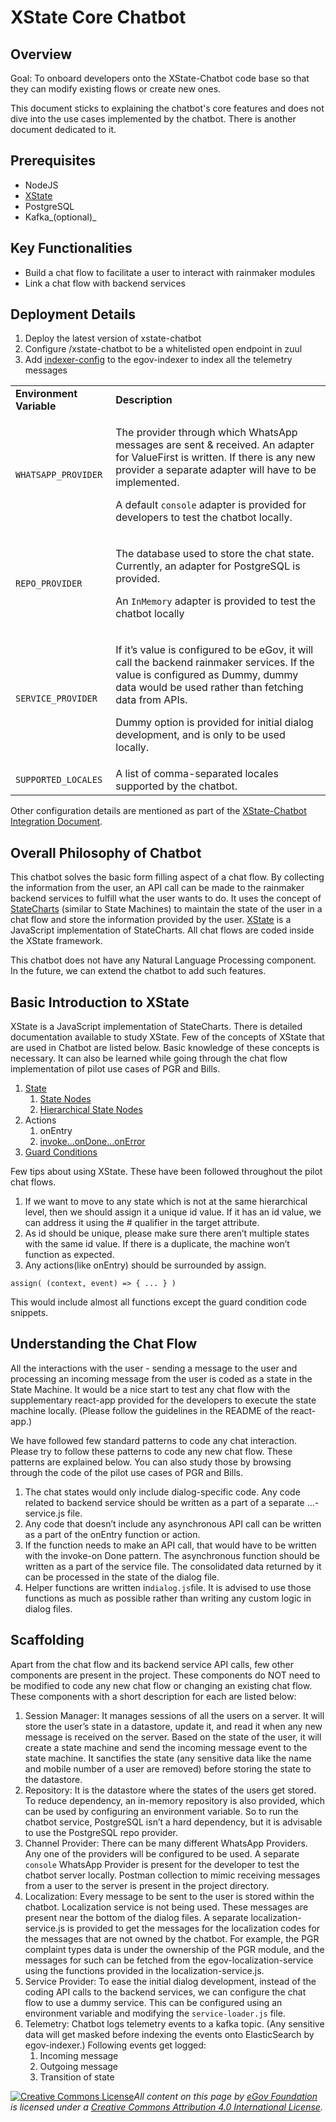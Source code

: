 # XState Core Chatbot

## Overview

Goal: To onboard developers onto the XState-Chatbot code base so that they can modify existing flows or create new ones.

This document sticks to explaining the chatbot's core features and does not dive into the use cases implemented by the chatbot. There is another document dedicated to it.

## Prerequisites

* NodeJS
* [XState](https://xstate.js.org/docs/)
* PostgreSQL
* Kafka\_(optional)\_

## Key Functionalities

* Build a chat flow to facilitate a user to interact with rainmaker modules
* Link a chat flow with backend services

## Deployment Details

1. Deploy the latest version of xstate-chatbot
2. Configure /xstate-chatbot to be a whitelisted open endpoint in zuul
3. Add [indexer-config](https://github.com/egovernments/configs/blob/DEV/egov-indexer/chatbot-telemetry-v2.yaml) to the egov-indexer to index all the telemetry messages

|                          |                                                                                                                                                                                                                                                                                                       |
| ------------------------ | ----------------------------------------------------------------------------------------------------------------------------------------------------------------------------------------------------------------------------------------------------------------------------------------------------- |
| **Environment Variable** | **Description**                                                                                                                                                                                                                                                                                       |
| `WHATSAPP_PROVIDER`      | <p>The provider through which WhatsApp messages are sent &#x26; received. An adapter for ValueFirst is written. If there is any new provider a separate adapter will have to be implemented.</p><p>A default <code>console</code> adapter is provided for developers to test the chatbot locally.</p> |
| `REPO_PROVIDER`          | <p>The database used to store the chat state. Currently, an adapter for PostgreSQL is provided.</p><p>An <code>InMemory</code> adapter is provided to test the chatbot locally</p>                                                                                                                    |
| `SERVICE_PROVIDER`       | <p>If it’s value is configured to be eGov, it will call the backend rainmaker services. If the value is configured as Dummy, dummy data would be used rather than fetching data from APIs.</p><p>Dummy option is provided for initial dialog development, and is only to be used locally.</p>         |
| `SUPPORTED_LOCALES`      | A list of comma-separated locales supported by the chatbot.                                                                                                                                                                                                                                           |

Other configuration details are mentioned as part of the [XState-Chatbot Integration Document](https://digit-discuss.atlassian.net/l/c/gg4EmH3k).

## Overall Philosophy of Chatbot

This chatbot solves the basic form filling aspect of a chat flow. By collecting the information from the user, an API call can be made to the rainmaker backend services to fulfill what the user wants to do. It uses the concept of [StateCharts](https://statecharts.github.io/) (similar to State Machines) to maintain the state of the user in a chat flow and store the information provided by the user. [XState](https://xstate.js.org/docs/) is a JavaScript implementation of StateCharts. All chat flows are coded inside the XState framework.

This chatbot does not have any Natural Language Processing component. In the future, we can extend the chatbot to add such features.

## Basic Introduction to XState

XState is a JavaScript implementation of StateCharts. There is detailed documentation available to study XState. Few of the concepts of XState that are used in Chatbot are listed below. Basic knowledge of these concepts is necessary. It can also be learned while going through the chat flow implementation of pilot use cases of PGR and Bills.

1. [State](https://xstate.js.org/docs/guides/states.html)
   1. [State Nodes](https://xstate.js.org/docs/guides/statenodes.html)
   2. [Hierarchical State Nodes](https://xstate.js.org/docs/guides/hierarchical.html)
2. Actions
   1. onEntry
   2. [invoke…onDone…onError](https://xstate.js.org/docs/guides/communication.html#the-invoke-property)
3. [Guard Conditions](https://xstate.js.org/docs/guides/guards.html#guards-condition-functions)

Few tips about using XState. These have been followed throughout the pilot chat flows.

1. If we want to move to any state which is not at the same hierarchical level, then we should assign it a unique id value. If it has an id value, we can address it using the # qualifier in the target attribute.
2. As id should be unique, please make sure there aren’t multiple states with the same id value. If there is a duplicate, the machine won’t function as expected.
3. Any actions(like onEntry) should be surrounded by assign.

```
assign( (context, event) => { ... } )
```

This would include almost all functions except the guard condition code snippets.

## Understanding the Chat Flow

All the interactions with the user - sending a message to the user and processing an incoming message from the user is coded as a state in the State Machine. It would be a nice start to test any chat flow with the supplementary react-app provided for the developers to execute the state machine locally. (Please follow the guidelines in the README of the react-app.)

We have followed few standard patterns to code any chat interaction. Please try to follow these patterns to code any new chat flow. These patterns are explained below. You can also study those by browsing through the code of the pilot use cases of PGR and Bills.

1. The chat states would only include dialog-specific code. Any code related to backend service should be written as a part of a separate …-service.js file.
2. Any code that doesn’t include any asynchronous API call can be written as a part of the onEntry function or action.
3. If the function needs to make an API call, that would have to be written with the invoke-on Done pattern. The asynchronous function should be written as a part of the service file. The consolidated data returned by it can be processed in the state of the dialog file.
4. Helper functions are written in`dialog.js`file. It is advised to use those functions as much as possible rather than writing any custom logic in dialog files.

## Scaffolding

Apart from the chat flow and its backend service API calls, few other components are present in the project. These components do NOT need to be modified to code any new chat flow or changing an existing chat flow. These components with a short description for each are listed below:

1. Session Manager: It manages sessions of all the users on a server. It will store the user’s state in a datastore, update it, and read it when any new message is received on the server. Based on the state of the user, it will create a state machine and send the incoming message event to the state machine. It sanctifies the state (any sensitive data like the name and mobile number of a user are removed) before storing the state to the datastore.
2. Repository: It is the datastore where the states of the users get stored. To reduce dependency, an in-memory repository is also provided, which can be used by configuring an environment variable. So to run the chatbot service, PostgreSQL isn’t a hard dependency, but it is advisable to use the PostgreSQL repo provider.
3. Channel Provider: There can be many different WhatsApp Providers. Any one of the providers will be configured to be used. A separate `console` WhatsApp Provider is present for the developer to test the chatbot server locally. Postman collection to mimic receiving messages from a user to the server is present in the project directory.
4. Localization: Every message to be sent to the user is stored within the chatbot. Localization service is not being used. These messages are present near the bottom of the dialog files. A separate localization-service.js is provided to get the messages for the localization codes for the messages that are not owned by the chatbot. For example, the PGR complaint types data is under the ownership of the PGR module, and the messages for such can be fetched from the egov-localization-service using the functions provided in the localization-service.js.
5. Service Provider: To ease the initial dialog development, instead of the coding API calls to the backend services, we can configure the chat flow to use a dummy service. This can be configured using an environment variable and modifying the `service-loader.js` file.
6. Telemetry: Chatbot logs telemetry events to a kafka topic. (Any sensitive data will get masked before indexing the events onto ElasticSearch by egov-indexer.) Following events get logged:
   1. Incoming message
   2. Outgoing message
   3. Transition of state

[![Creative Commons License](https://i.creativecommons.org/l/by/4.0/80x15.png)_​_](http://creativecommons.org/licenses/by/4.0/)_All content on this page by_ [_eGov Foundation_](https://egov.org.in/) _is licensed under a_ [_Creative Commons Attribution 4.0 International License_](http://creativecommons.org/licenses/by/4.0/)_._
